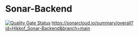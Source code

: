 # Sonar-Backend
[![Quality Gate Status](https://sonarcloud.io/api/project_badges/measure?project=Hikkof_Sonar-Backend&metric=alert_status)](https://sonarcloud.io/dashboard?id=Hikkof_Sonar-Backend)
https://sonarcloud.io/summary/overall?id=Hikkof_Sonar-Backend&branch=main

